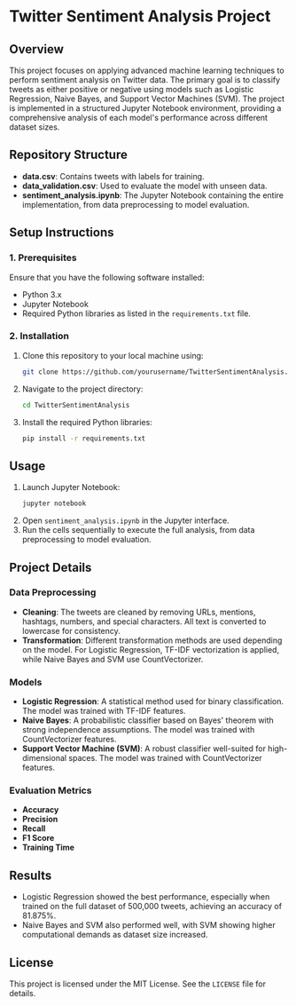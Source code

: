 # Twitter Sentiment Analysis Project

## Overview

This project focuses on applying advanced machine learning techniques to perform sentiment analysis on Twitter data. The primary goal is to classify tweets as either positive or negative using models such as Logistic Regression, Naive Bayes, and Support Vector Machines (SVM). The project is implemented in a structured Jupyter Notebook environment, providing a comprehensive analysis of each model's performance across different dataset sizes.

## Repository Structure

- **data.csv**: Contains tweets with labels for training.
- **data_validation.csv**: Used to evaluate the model with unseen data.
- **sentiment_analysis.ipynb**: The Jupyter Notebook containing the entire implementation, from data preprocessing to model evaluation.

## Setup Instructions

### 1. Prerequisites

Ensure that you have the following software installed:
- Python 3.x
- Jupyter Notebook
- Required Python libraries as listed in the `requirements.txt` file.

### 2. Installation

1. Clone this repository to your local machine using:
    ```bash
    git clone https://github.com/yourusername/TwitterSentimentAnalysis.git
    ```
2. Navigate to the project directory:
    ```bash
    cd TwitterSentimentAnalysis
    ```
3. Install the required Python libraries:
    ```bash
    pip install -r requirements.txt
    ```

## Usage

1. Launch Jupyter Notebook:
    ```bash
    jupyter notebook
    ```
2. Open `sentiment_analysis.ipynb` in the Jupyter interface.
3. Run the cells sequentially to execute the full analysis, from data preprocessing to model evaluation.

## Project Details

### Data Preprocessing

- **Cleaning**: The tweets are cleaned by removing URLs, mentions, hashtags, numbers, and special characters. All text is converted to lowercase for consistency.
- **Transformation**: Different transformation methods are used depending on the model. For Logistic Regression, TF-IDF vectorization is applied, while Naive Bayes and SVM use CountVectorizer.

### Models

- **Logistic Regression**: A statistical method used for binary classification. The model was trained with TF-IDF features.
- **Naive Bayes**: A probabilistic classifier based on Bayes' theorem with strong independence assumptions. The model was trained with CountVectorizer features.
- **Support Vector Machine (SVM)**: A robust classifier well-suited for high-dimensional spaces. The model was trained with CountVectorizer features.

### Evaluation Metrics

- **Accuracy**
- **Precision**
- **Recall**
- **F1 Score**
- **Training Time**

## Results

- Logistic Regression showed the best performance, especially when trained on the full dataset of 500,000 tweets, achieving an accuracy of 81.875%.
- Naive Bayes and SVM also performed well, with SVM showing higher computational demands as dataset size increased.

## License

This project is licensed under the MIT License. See the `LICENSE` file for details.

